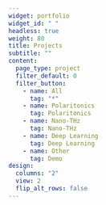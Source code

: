 ```yaml
---
widget: portfolio
widget_id: " "
headless: true
weight: 80
title: Projects
subtitle: ""
content:
  page_type: project
  filter_default: 0
  filter_button:
    - name: All
      tag: "*"
    - name: Polaritonics
      tag: Polaritonics
    - name: Nano-THz
      tag: Nano-THz
    - name: Deep Learning
      tag: Deep Learning
    - name: Other
      tag: Demo
design:
  columns: "2"
  view: 2
  flip_alt_rows: false
---
```

